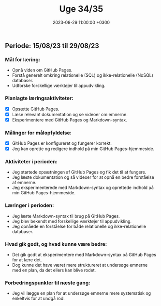 ﻿---
title: "Uge 34/35"
date: 2023-08-29 11:00:00 +0300
categories: [app,database,projekt]
---
## Periode: 15/08/23 til 29/08/23

### Mål for læring:
- Opnå viden om GitHub Pages.
- Forstå generelt omkring relationelle (SQL) og ikke-relationelle (NoSQL) databaser.
- Udforske forskellige værktøjer til appudvikling.

### Planlagte læringsaktiviteter:
- [x] Opsætte GitHub Pages.
- [x] Læse relevant dokumentation og se videoer om emnerne.
- [x] Eksperimentere med GitHub Pages og Markdown-syntax.

### Målinger for målopfyldelse:
- [x] GitHub Pages er konfigureret og fungerer korrekt.
- [x] Jeg kan oprette og redigere indhold på min GitHub Pages-hjemmeside.

### Aktiviteter i perioden:
- Jeg startede opsætningen af GitHub Pages og fik det til at fungere.
- Jeg læste dokumentation og så videoer for at opnå en bedre forståelse af emnerne.
- Jeg eksperimenterede med Markdown-syntax og oprettede indhold på min GitHub Pages-hjemmeside.

### Læringer i perioden:
- Jeg lærte Markdown-syntax til brug på GitHub Pages.
- Jeg blev bekendt med forskellige værktøjer til appudvikling.
- Jeg opnåede en forståelse for både relationelle og ikke-relationelle databaser.

### Hvad gik godt, og hvad kunne være bedre:
- Det gik godt at eksperimentere med Markdown-syntax på GitHub Pages for at lære det.
- Dog kunne det have været mere struktureret at undersøge emnerne med en plan, da det ellers kan blive rodet.

### Forbedringspunkter til næste gang:
- Jeg vil lægge en plan for at undersøge emnerne mere systematisk og enkeltvis for at undgå rod.

